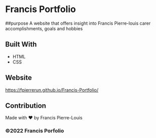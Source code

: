# Francis Portfolio

##purpose
A website that offers insight into Francis Pierre-louis carer accomplishments, goals and hobbies

## Built With
* HTML
* CSS


## Website

https://fpierrerun.github.io/Francis-Portfolio/


## Contribution

Made with ❤️ by Francis Pierre-Louis


### ©️2022 Francis Porfolio
